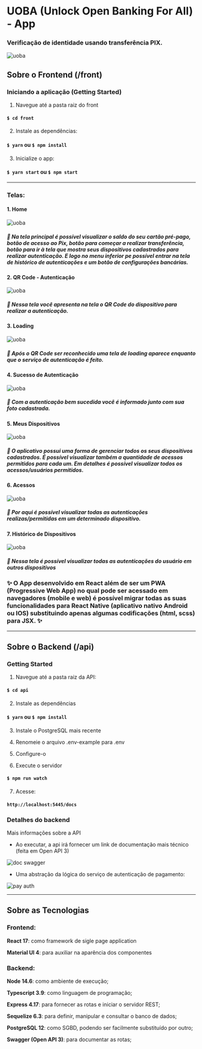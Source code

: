 # UOBA (Unlock Open Banking For All) - App
### Verificação de identidade usando transferência PIX.

![uoba](./front/src/assets/logo.png)

## Sobre o Frontend (/front)

### Iniciando a aplicação (Getting Started)

1. Navegue até a pasta raiz do front
#### `$ cd front`

2. Instale as dependências:
#### `$ yarn` ou `$ npm install`

3. Inicialize o app:
#### `$ yarn start` ou `$ npm start`

----
### Telas:
#### 1. Home
![uoba](./front/src/assets/1.png)
##### 🎈 Na tela principal é possível visualizar o saldo do seu cartão pré-pago, botão de acesso ao Pix, botão para começar a realizar transferência, botão para ir à tela que mostra seus dispositivos cadastrados para realizar autenticação. E logo no menu inferior pe possível entrar na tela de histórico de autenticações e um botão de configurações bancárias.

#### 2. QR Code - Autenticação 
![uoba](./front/src/assets/8.png)
##### 🎈 Nessa tela você apresenta na tela o QR Code do dispositivo para realizar a autenticação.

#### 3. Loading
![uoba](./front/src/assets/7.png)
##### 🎈 Após o QR Code ser reconhecido uma tela de loading aparece enquanto que o serviço de autenticação é feito.

#### 4. Sucesso de Autenticação
![uoba](./front/src/assets/3.png)
##### 🎈 Com a autenticação bem sucedida você é informado junto com sua foto cadastrada.

#### 5. Meus Dispositivos
![uoba](./front/src/assets/4.png)
##### 🎈 O aplicativo possui uma forma de gerenciar todos os seus dispositivos cadastrados. É possível visualizar também a quantidade de acessos permitidos para cada um. Em detalhes é possível visualizar todos os acessos/usuários permitidos.

#### 6. Acessos
![uoba](./front/src/assets/5.png)
##### 🎈 Por aqui é possível visualizar todas as autenticações realizas/permitidas em um determinado dispositivo.

#### 7. Histórico de Dispositivos
![uoba](./front/src/assets/6.png)
##### 🎈 Nessa tela é possível visualizar todas as autenticações do usuário em outros dispositivos


### ✨ O App desenvolvido em React além de ser um PWA (Progressive Web App) no qual pode ser acessado em navegadores (mobile e web) é possível migrar todas as suas funcionalidades para React Native (aplicativo nativo Android ou IOS) substituindo apenas algumas codificações (html, scss) para JSX. ✨

----

## Sobre o Backend (/api)

### Getting Started
1. Navegue até a pasta raiz da API:
#### `$ cd api`

2. Instale as dependências
#### `$ yarn` ou `$ npm install`

3. Instale o PostgreSQL mais recente

4. Renomeie o arquivo .env-example para .env

5. Configure-o

6. Execute o servidor
#### `$ npm run watch`

7. Acesse:
#### `http://localhost:5445/docs`

### Detalhes do backend

Mais informações sobre a API

- Ao executar, a api irá fornecer um link de documentação mais técnico (feita em Open API 3)

![doc swagger](./readme/doc.png)


- Uma abstração da lógica do serviço de autenticação de pagamento:

![pay auth](./readme/payauth.png)



----

## Sobre as Tecnologias

### Frontend:

**React 17**: como framework de sigle page application

**Material UI 4**: para auxiliar na aparência dos componentes

### Backend:
**Node 14.6**: como ambiente de execução;

**Typescript 3.9**: como linguagem de programação;

**Express 4.17**: para fornecer as rotas e iniciar o servidor REST;

**Sequelize 6.3**: para definir, manipular e consultar o banco de dados;

**PostgreSQL 12**: como SGBD, podendo ser facilmente substituído por outro;

**Swagger (Open API 3)**: para documentar as rotas;
